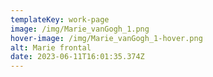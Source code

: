 ```yaml
---
templateKey: work-page
image: /img/Marie_vanGogh_1.png
hover-image: /img/Marie_vanGogh_1-hover.png
alt: Marie frontal
date: 2023-06-11T16:01:35.374Z
---
```

